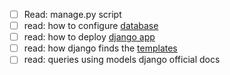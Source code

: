 
- [ ] Read: manage.py script 
- [ ] read: how to configure [database](https://docs.djangoproject.com/en/5.0/ref/settings/#databases)
- [ ] read: how to deploy [django app](https://developer.mozilla.org/en-US/docs/Learn/Server-side/Django/Deployment#database_configuration) 
- [ ] read: how django finds the [templates](https://docs.djangoproject.com/en/5.0/topics/templates/)
- [ ] read: queries using models django official docs